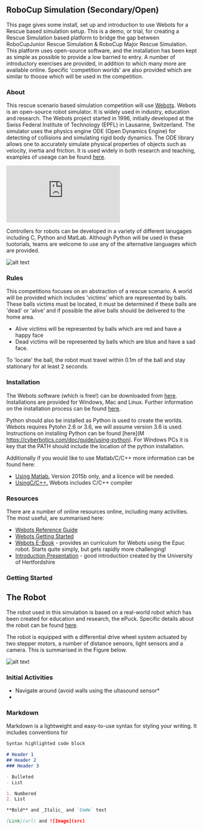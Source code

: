 ## RoboCup Simulation (Secondary/Open)

This page gives some install, set up and introduction to use Webots for a Rescue based simulation setup. This is a demo, or trial, for creating a Rescue Simulation based platform to bridge the gap between RoboCupJunior Rescue Simulation & RoboCup Major Rescue Simulation. This platform uses open-source software, and the installation has been kept as simple as possible to provide a low barried to entry.  A number of introductory exercises are provided, in addition to which many more are available online.  Specific 'competition worlds' are also provided which are similar to thoose which will be used in the competition.  

### About

This rescue scenario based simulation competition will use [Webots](https://cyberbotics.com/). Webots is an open-source robot simulator. It is widely used in industry, education and research. The Webots project started in 1996, initially developed at the Swiss Federal Institute of Technology (EPFL) in Lausanne, Switzerland.  The simulator uses the physics engine ODE (Open Dynamics Engine) for detecting of collisions and simulating rigid body dynamics. The ODE library allows one to accurately simulate physical properties of objects such as velocity, inertia and friction.  It is used widely in both research and teaching, examples of useage can be found [here](https://www.youtube.com/user/cyberboticswebots).

<iframe width="300" align="centre" src="https://www.youtube.com/embed/O7U3sX_ubGc" frameborder="0" allow="accelerometer; autoplay; encrypted-media; gyroscope; picture-in-picture" allowfullscreen></iframe>

Controllers for robots can be developed in a variety of different lanugages including C, Python and MatLab.  Although Python will be used in these tuotorials, teams are welcome to use any of the alternative languages which are provided.  

![alt text](logo.jpg "Combination of Environments")


### Rules

This competitions focuses on an abstraction of a rescue scenario.  A world will be provided which includes 'victims' which are represented by balls.  These balls victims must be located, it must be determined if these balls are 'dead' or 'alive' and if possible the alive balls should be delivered to the home area.  
* Alive victims will be represented by balls which are red and have a happy face
* Dead victims will be represented by balls which are blue and have a sad face.

To 'locate' the ball, the robot must travel within 0.1m of the ball and stay stationary for at least 2 seconds.  

### Installation

The Webots software (which is free!) can be downloaded from [here](https://cyberbotics.com/download).  Installations are provided for Windows, Mac and Linux.  Further information on the installation process can be found [here](https://cyberbotics.com/doc/guide/installing-webots).  

Python should also be installed as Python is used to create the worlds.  Webots requires Pytohn 2.6 or 3.6, we will assume version 3.6 is used.  Instructions on installing Python can be found [here](M
https://cyberbotics.com/doc/guide/using-python).  For Windows PCs it is key that the PATH should include the location of the python installation.

Additionally if you would like to use Matlab/C/C++ more information can be found here:
* [Using Matlab.](https://cyberbotics.com/doc/guide/using-matlab) Version 2015b only, and a licence will be needed.
* [UsingC/C++.](https://cyberbotics.com/doc/guide/using-c) Webots includes C/C++ compiler


### Resources

There are a number of online resources online, including many activities.  The most useful, are summarised here:
* [Webots Reference Guide](https://cyberbotics.com/doc/reference/index)
* [Webots Getting Started](https://cyberbotics.com/#support)
* [Webots E-Book](https://en.wikibooks.org/wiki/Cyberbotics%27_Robot_Curriculum) - provides an curriculum for Webots using the Epuc robot.  Starts quite simply, but gets rapidly more challenging!
* [Introduction Presentation](http://homepages.herts.ac.uk/~comqcln//ALIFE/notes/tutorial1.pdf) - good introduction created by the University of Hertfordshire


### Getting Started

## The Robot
The robot used in this simulation is based on a real-world robot which has been created for education and research, the ePuck.  Specific details about the robot can be found [here](https://cyberbotics.com/doc/guide/epuck).    

The robot is equipped with a differential drive wheel system actuated by two stepper motors, a number of distance sensors, light sensors and a camera.  This is summarised in the Figure below.  

![alt text](epuc.jpg "The ePuck Robot: sensors and actuators")


### Initial Activities
* Navigate around (avoid walls using the ultasound sensor*
* 

### Markdown

Markdown is a lightweight and easy-to-use syntax for styling your writing. It includes conventions for

```markdown
Syntax highlighted code block

# Header 1
## Header 2
### Header 3

- Bulleted
- List

1. Numbered
2. List

**Bold** and _Italic_ and `Code` text

[Link](url) and ![Image](src)
```
